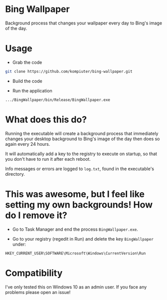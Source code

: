 # Bing Wallpaper
Background process that changes your wallpaper every day to Bing's image of the day.

# Usage

 - Grab the code

```bash
git clone https://github.com/kompiuter/bing-wallpaper.git
````

 - Build the code

 - Run the application

```
.../BingWallpaper/bin/Release/BingWallpaper.exe
```

# What does this do?

Running the executable will create a background process that immediately changes your desktop background to Bing's image of the day then does so again every 24 hours.

It will automatically add a key to the registry to execute on startup, so that you don't have to run it after each reboot.

Info messages or errors are logged to `log.txt`, found in the executable's directory.

# This was awesome, but I feel like setting my own backgrounds! How do I remove it?

 - Go to Task Manager and end the process `BingWallpaper.exe`.

 - Go to your registry (regedit in Run) and delete the key `BingWallpaper` under:

```
HKEY_CURRENT_USER\SOFTWARE\Microsoft\Windows\CurrentVersion\Run
```

# Compatibility

I've only tested this on Windows 10 as an admin user. If you face any problems please open an issue!
